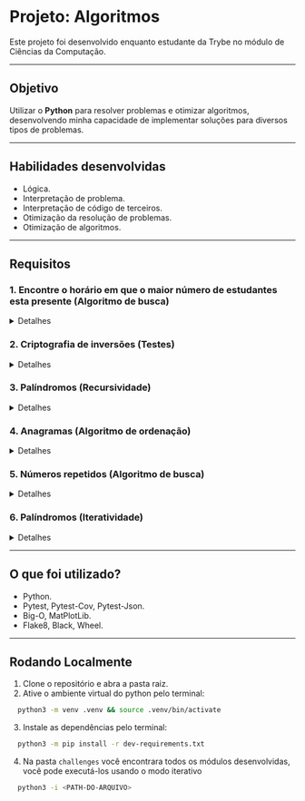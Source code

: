 # Projeto: Algoritmos
Este projeto foi desenvolvido enquanto estudante da Trybe no módulo de Ciências da Computação.

---
## Objetivo
Utilizar o **Python** para resolver problemas e otimizar algoritmos, desenvolvendo minha capacidade de implementar soluções para diversos tipos de problemas.

---
## Habilidades desenvolvidas
 - Lógica.
 - Interpretação de problema.
 - Interpretação de código de terceiros.
 - Otimização da resolução de problemas.
 - Otimização de algoritmos.

---
## Requisitos
### 1. Encontre o horário em que o maior número de estudantes esta presente (Algoritmo de busca)
  <details>
    <summary>Detalhes</summary>
    
  Você trabalha na maior empresa de educação do Brasil. Certo dia, a pessoa Product Manager `(PM)` quer saber qual horário tem a maior quantidade de pessoas estudantes acessando o conteúdo da plataforma. Com esse dado em mãos, a pessoa PM saberá qual é o melhor horário para disponibilizar os materiais de estudo para ter o maior engajamento possível.

  O horário de entrada e saída do sistema é cadastrado no banco de dados toda vez que uma pessoa estudante entra e sai do sistema. Esses dados estarão contidos em uma lista de tuplas (`permanence_period`) em que cada tupla representa o período de permanência de uma pessoa estudante no sistema com seu horário de entrada e de saída.

  Seu trabalho é descobrir qual o melhor horário para disponibilizar os conteúdos de estudo. Para isso, utilize a estratégia de resolução de problemas chamada `força bruta` em que a função desenvolvida por você será chamada várias vezes com valores diferentes para a variável `target_time` e serão analisados os retornos da função.
  </details>

### 2. Criptografia de inversões (Testes)
  <details>
    <summary>Detalhes</summary>
    
  Durante a dinâmica em grupos de um processo seletivo, a empresa contratante definiu um desafio em duplas, e cada pessoa terá um papel. A primeira pessoa deve criar uma função de criptografia, e a segunda pessoa deve implementar os testes da função implementada pela primeira pessoa.

  Você fará o papel da _**segunda pessoa**_ nessa dinâmica, ou seja: deve implementar os testes de uma função de criptografia.

  Esse teste deve se chamar `test_encrypt_message`, e ele deve garantir que a função de criptografia `encrypt_message` deve respeitar uma lógica específica.
  </details>

### 3. Palíndromos (Recursividade)
  <details>
    <summary>Detalhes</summary>
    
  Escreva uma função que irá determinar se uma palavra é um palíndromo ou não. A função irá receber uma string de parâmetro e o retorno será um _booleano_, `True` ou `False`.

  > Um palíndromo é uma palavra, frase ou número que mantém seu sentido mesmo sendo lido de trás para frente. Por exemplo, `"ABCBA"`. 
  </details>

### 4. Anagramas (Algoritmo de ordenação)
  <details>
    <summary>Detalhes</summary>
    
  Faça um algoritmo que consiga comparar duas _strings_, ordená-las e identificar se uma é um anagrama da outra. Ou seja, sua função irá receber duas strings de parâmetro e o retorno da função será uma tupla `()` com a primeira string ordenada, a segunda string ordenada e um _booleano_, `True` ou `False` representando se são anagramas.

  O algoritmo deve considerar letras _maiúsculas_ e _minúsculas_ como iguais durante a comparação das entradas, ou seja, ser _case insensitive_. 

  > "Um anagrama é uma espécie de jogo de palavras criado com a reorganização das letras de uma palavra ou expressão para produzir outras palavras ou expressões, utilizando todas as letras originais exatamente uma vez." 
  </details>

### 5. Números repetidos (Algoritmo de busca)
  <details>
    <summary>Detalhes</summary>
    
  Dada um _array_ de números inteiros contendo `n + 1` inteiros, chamado de `nums`, em que cada inteiro está no intervalo `[1, n]`.

  Retorne apenas um número duplicado em `nums`. 
  </details>

### 6. Palíndromos (Iteratividade)
  <details>
    <summary>Detalhes</summary>
    
  Resolva o mesmo problema apresentado no `requisito 2 - Palíndromos`, porém dessa vez utilizando a solução iterativa. 
  </details>

---
## O que foi utilizado?
 - Python.
 - Pytest, Pytest-Cov, Pytest-Json.
 - Big-O, MatPlotLib.
 - Flake8, Black, Wheel.

---
## Rodando Localmente
1. Clone o repositório e abra a pasta raiz.
2. Ative o ambiente virtual do python pelo terminal:
  ```bash
    python3 -m venv .venv && source .venv/bin/activate
  ```
3. Instale as dependências pelo terminal:
  ```bash
    python3 -m pip install -r dev-requirements.txt
  ```
4. Na pasta `challenges` você encontrara todos os módulos desenvolvidas, você pode executá-los usando o modo iterativo
  ```bash
    python3 -i <PATH-DO-ARQUIVO>
  ```
